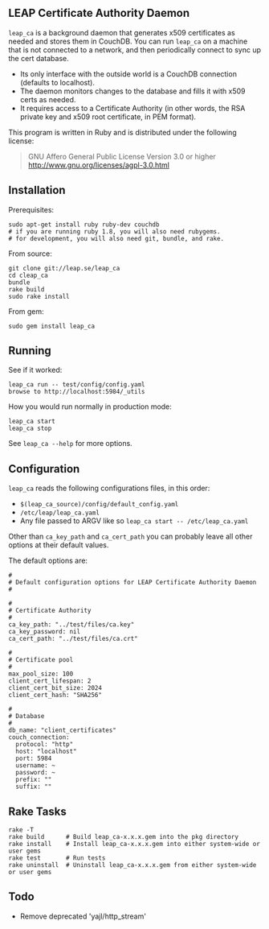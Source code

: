 LEAP Certificate Authority Daemon
---------------------------------------------------

``leap_ca`` is a background daemon that generates x509 certificates as needed and stores them in CouchDB. You can run ``leap_ca`` on a machine that is not connected to a network, and then periodically connect to sync up the cert database.

* Its only interface with the outside world is a CouchDB connection (defaults to localhost).
* The daemon monitors changes to the database and fills it with x509 certs as needed.
* It requires access to a Certificate Authority (in other words, the RSA private key and x509 root certificate, in PEM format).

This program is written in Ruby and is distributed under the following license:

> GNU Affero General Public License
> Version 3.0 or higher
> http://www.gnu.org/licenses/agpl-3.0.html

Installation
---------------------

Prerequisites:

    sudo apt-get install ruby ruby-dev couchdb
    # if you are running ruby 1.8, you will also need rubygems.
    # for development, you will also need git, bundle, and rake.

From source:

    git clone git://leap.se/leap_ca
    cd cleap_ca
    bundle
    rake build
    sudo rake install

From gem:

    sudo gem install leap_ca

Running
--------------------

See if it worked:

    leap_ca run -- test/config/config.yaml
    browse to http://localhost:5984/_utils

How you would run normally in production mode:

    leap_ca start
    leap_ca stop

See ``leap_ca --help`` for more options.

Configuration
---------------------

``leap_ca`` reads the following configurations files, in this order:

* ``$(leap_ca_source)/config/default_config.yaml``
* ``/etc/leap/leap_ca.yaml``
* Any file passed to ARGV like so ``leap_ca start -- /etc/leap_ca.yaml``

Other than ``ca_key_path`` and ``ca_cert_path`` you can probably leave all other options at their default values.

The default options are:

    #
    # Default configuration options for LEAP Certificate Authority Daemon
    #

    #
    # Certificate Authority
    #
    ca_key_path: "../test/files/ca.key"
    ca_key_password: nil
    ca_cert_path: "../test/files/ca.crt"

    #
    # Certificate pool
    #
    max_pool_size: 100
    client_cert_lifespan: 2
    client_cert_bit_size: 2024
    client_cert_hash: "SHA256"

    #
    # Database
    #
    db_name: "client_certificates"
    couch_connection:
      protocol: "http"
      host: "localhost"
      port: 5984
      username: ~
      password: ~
      prefix: ""
      suffix: ""

Rake Tasks
----------------------------

    rake -T
    rake build      # Build leap_ca-x.x.x.gem into the pkg directory
    rake install    # Install leap_ca-x.x.x.gem into either system-wide or user gems
    rake test       # Run tests
    rake uninstall  # Uninstall leap_ca-x.x.x.gem from either system-wide or user gems

Todo
----------------------------

* Remove deprecated 'yajl/http_stream'
